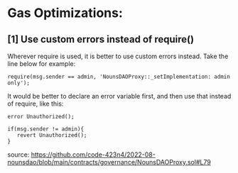 # Gas Optimizations:

## [1] Use custom errors instead of require()

Wherever require is used, it is better to use custom errors instead. Take the line below for example:

```require(msg.sender == admin, 'NounsDAOProxy::_setImplementation: admin only');```

It would be better to declare an error variable first, and then use that instead of require, like this:

```
error Unauthorized();

if(msg.sender != admin){
   revert Unauthorized();
}
```

source: https://github.com/code-423n4/2022-08-nounsdao/blob/main/contracts/governance/NounsDAOProxy.sol#L79
